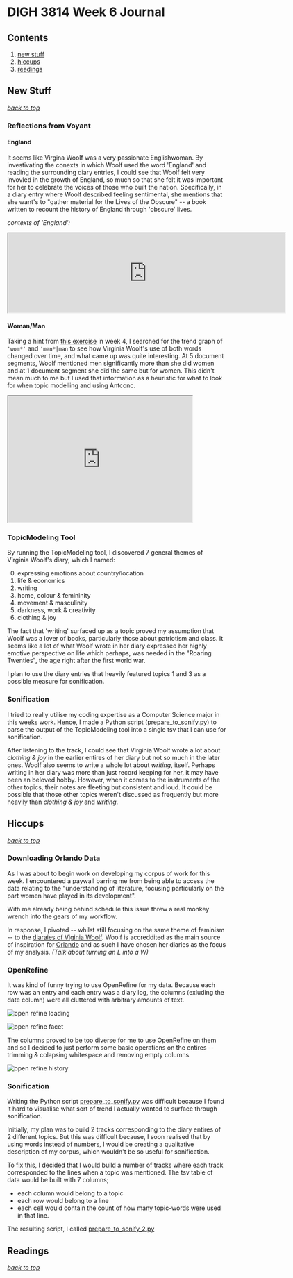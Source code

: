 # DIGH 3814 Week 6 Journal

## Contents

1. [new stuff](#new-stuff)
2. [hiccups](#hiccups)
3. [readings](#readings)

## New Stuff

[_back to top_](#contents)

### Reflections from Voyant

#### England

It seems like Virgina Woolf was a very passionate Englishwoman. By investivating the conexts in which Woolf used the word 'England' and reading the surrounding diary entries, I could see that Woolf felt very invovled in the growth of England, so much so that she felt it was important for her to celebrate the voices of those who built the nation. Specifically, in a diary entry where Woolf described feeling sentimental, she mentions that she want's to "gather material for the Lives of the Obscure" -- a book written to recount the history of England through 'obscure' lives.

_contexts of 'England':_
<iframe style='width: 638px; height: 183px;' src='https://voyant-tools.org/tool/Contexts/?query=england*&context=10&corpus=26eb9c0774002fa1ad8725fabf31ae6d'></iframe>

#### Woman/Man

Taking a hint from [this exercise](https://programminghistorian.org/en/lessons/corpus-analysis-with-antconc) in week 4, I searched for the trend graph of `'wom*'` and `'men*|man` to see how Virginia Woolf's use of both words changed over time, and what came up was quite interesting. At 5 document segments, Woolf mentioned men significantly more than she did women and at 1 document segment she did the same but for women. This didn't mean much to me but I used that information as a heuristic for what to look for when topic modelling and using Antconc.

<iframe style='width: 424px; height: 291px;' src='https://voyant-tools.org/tool/Trends/?query=man*%7Cmen&query=wom*&bins=25&mode=document&corpus=26eb9c0774002fa1ad8725fabf31ae6d'></iframe>

### TopicModeling Tool

By running the TopicModeling tool, I discovered 7 general themes of Virginia Woolf's diary, which I named:

0. expressing emotions about country/location
1. life & economics
2. writing
3. home, colour & femininity
4. movement & masculinity
5. darkness, work & creativity
6. clothing & joy

The fact that 'writing' surfaced up as a topic proved my assumption that Woolf was a lover of books, particularly those about patriotism and class. It seems like a lot of what Woolf wrote in her diary expressed her highly emotive perspective on life which perhaps, was needed in the "Roaring Twenties", the age right after the first world war.

I plan to use the diary entries that heavily featured topics 1 and 3 as a possible measure for sonification.

### Sonification

I tried to really utilise my coding expertise as a Computer Science major in this weeks work. Hence, I made a Python script ([prepare_to_sonify.py](prepare_to_sonify.py)) to parse the output of the TopicModeling tool into a single tsv that I can use for sonification.

After listening to the track, I could see that Virginia Woolf wrote a lot about _clothing & joy_ in the earlier entires of her diary but not so much in the later ones. Woolf also seems to write a whole lot about _writing_, itself. Perhaps writing in her diary was more than just record keeping for her, it may have been an beloved hobby. However, when it comes to the instruments of the other topics, their notes are fleeting but consistent and loud. It could be possible that those other topics weren't discussed as frequently but more heavily than _clothing & joy_ and _writing_.

## Hiccups

[_back to top_](#contents)

### Downloading Orlando Data

As I was about to begin work on developing my corpus of work for this week. I encountered a paywall barring me from being able to access the data relating to the "understanding of literature, focusing particularly on the part women have played in its development".

With me already being behind schedule this issue threw a real monkey wrench into the gears of my workflow.

In response, I pivoted -- whilst still focusing on the same theme of feminism -- to the [diaraies of Viginia Woolf](http://woolfonline.com/?node=diary_overview). Woolf is accreddited as the main source of inspiration for [Orlando](http://orlando.cambridge.org/public/svDocumentation?formname=t&d_id=ABOUTTHEPROJECT) and as such I have chosen her diaries as the focus of my analysis. _(Talk about turning an L into a W)_

### OpenRefine

It was kind of funny trying to use OpenRefine for my data. Because each row was an entry and each entry was a diary log, the columns (exluding the date column) were all cluttered with arbitrary amounts of text.

![open refine loading](https://raw.githubusercontent.com/DeveloperRic/HIST-3814-O-S2020/master/week6/snippets/load-open-refine.PNG)

![open refine facet](https://raw.githubusercontent.com/DeveloperRic/HIST-3814-O-S2020/master/week6/snippets/open-refine-facet.PNG)

The columns proved to be too diverse for me to use OpenRefine on them and so I decided to just perform some basic operations on the entires -- trimming & colapsing whitespace and removing empty columns.

![open refine history](https://raw.githubusercontent.com/DeveloperRic/HIST-3814-O-S2020/master/week6/snippets/open-refine-history.PNG)

### Sonification

Writing the Python script [prepare_to_sonify.py](prepare_to_sonify.py) was difficult because I found it hard to visualise what sort of trend I actually wanted to surface through sonification.

Initially, my plan was to build 2 tracks corresponding to the diary entires of 2 different topics. But this was difficult because, I soon realised that by using words instead of numbers, I would be creating a qualitative description of my corpus, which wouldn't be so useful for sonification.

To fix this, I decided that I would build a number of tracks where each track corresponded to the lines when a topic was mentioned. The tsv table of data would be built with 7 columns;

- each column would belong to a topic
- each row would belong to a line
- each cell would contain the count of how many topic-words were used in that line.

The resulting script, I called [prepare_to_sonify_2.py](prepare_to_sonify_2.py)

## Readings

[_back to top_](#contents)


